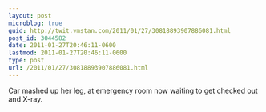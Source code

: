 ```yaml
---
layout: post
microblog: true
guid: http://twit.vmstan.com/2011/01/27/30818893907886081.html
post_id: 3044582
date: 2011-01-27T20:46:11-0600
lastmod: 2011-01-27T20:46:11-0600
type: post
url: /2011/01/27/30818893907886081.html
---
```

Car mashed up her leg, at emergency room now waiting to get checked out and X-ray.
